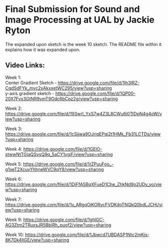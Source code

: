 # Final Submission for Sound and Image Processing at UAL by Jackie Ryton
The expanded upon sketch is the week 10 sketch. The README file within it explains how it was expanded upon.

## Video Links:
Week 1: \
Center Gradient Sketch - https://drive.google.com/file/d/1Ih3IRZ-CqdSdFYk_mvc2xAkxxetWC295/view?usp=sharing \
y-axis gradient sketch - https://drive.google.com/file/d/1QP00-20X7Fvx3GtNR9vmT9Odc6bCpz2g/view?usp=sharing

Week 2: https://drive.google.com/file/d/193wrI_YxS7w4Z3L8CWu6i0TtDpN4g4oW/view?usp=sharing

Week 3: https://drive.google.com/file/d/1cSjjwa9OJriqEPqj2t1HMk_Fb31LCTDs/view?usp=sharing

Week 4: https://drive.google.com/file/d/1GEIO-stwwNtTGjaQSvsQ9q_5aCY1ygiF/view?usp=sharing

Week 5: https://drive.google.com/file/d/1rZPuuFoo_-g1xeT2XcuyYhhneWVC9qY8/view?usp=sharing 

Week 6: https://drive.google.com/file/d/1DiFfASBqXFueD1Che_ZhkNd9o2UDy_vo/view?usp=sharing

Week 7: https://drive.google.com/file/d/1v_ARgqOiKORycFVDKdoTNQkQ0bdLJCHi/view?usp=sharing 

Week 9: https://drive.google.com/file/d/1ghlGC-AG3Ztm2TRuxsJR5BbiRh_puof2/view?usp=sharing 

Week 10: https://drive.google.com/file/d/1Jbwcd7UBDASP1Ntc2mKjs-8K7Dk4IIGE/view?usp=sharing
